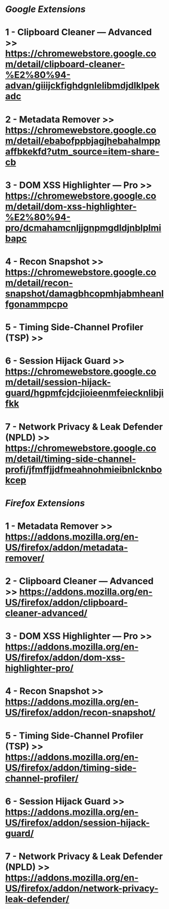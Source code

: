 # *Google Extensions*
# 1 - Clipboard Cleaner — Advanced >> https://chromewebstore.google.com/detail/clipboard-cleaner-%E2%80%94-advan/giiijckfighdgnlelibmdjdlklpekadc
# 2 - Metadata Remover >> https://chromewebstore.google.com/detail/ebabofppbjagjhebahalmppaffbkekfd?utm_source=item-share-cb
# 3 - DOM XSS Highlighter — Pro >> https://chromewebstore.google.com/detail/dom-xss-highlighter-%E2%80%94-pro/dcmahamcnljjgnpmgdldjnblplmibapc
# 4 - Recon Snapshot >> https://chromewebstore.google.com/detail/recon-snapshot/damagbhcopmhjabmheanlfgonammpcpo
# 5 - Timing Side-Channel Profiler (TSP) >>
# 6 - Session Hijack Guard >> https://chromewebstore.google.com/detail/session-hijack-guard/hgpmfcjdcjioieenmfeiecknlibjifkk
# 7 - Network Privacy & Leak Defender (NPLD) >> https://chromewebstore.google.com/detail/timing-side-channel-profi/jfmffjjdfmeahnohmieibnlcknbokcep

# *Firefox Extensions*
# 1 - Metadata Remover >> https://addons.mozilla.org/en-US/firefox/addon/metadata-remover/
# 2 - Clipboard Cleaner — Advanced >> https://addons.mozilla.org/en-US/firefox/addon/clipboard-cleaner-advanced/
# 3 - DOM XSS Highlighter — Pro >> https://addons.mozilla.org/en-US/firefox/addon/dom-xss-highlighter-pro/
# 4 - Recon Snapshot >> https://addons.mozilla.org/en-US/firefox/addon/recon-snapshot/
# 5 - Timing Side-Channel Profiler (TSP) >> https://addons.mozilla.org/en-US/firefox/addon/timing-side-channel-profiler/
# 6 - Session Hijack Guard >> https://addons.mozilla.org/en-US/firefox/addon/session-hijack-guard/
# 7 - Network Privacy & Leak Defender (NPLD) >> https://addons.mozilla.org/en-US/firefox/addon/network-privacy-leak-defender/
